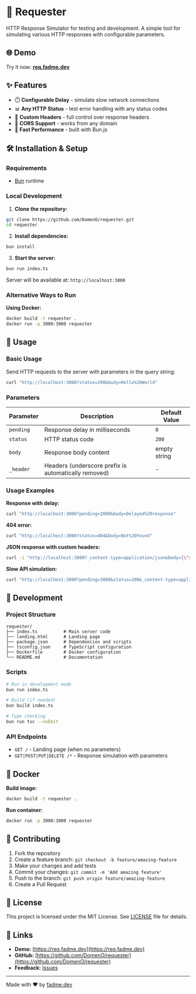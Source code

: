 # 🚀 Requester

HTTP Response Simulator for testing and development. A simple tool for simulating various HTTP responses with configurable parameters.

## 🌐 Demo

Try it now: **[req.fadme.dev](https://req.fadme.dev)**

## ✨ Features

- ⏱️ **Configurable Delay** - simulate slow network connections
- 📊 **Any HTTP Status** - test error handling with any status codes
- 🎯 **Custom Headers** - full control over response headers
- 🔀 **CORS Support** - works from any domain
- 🚀 **Fast Performance** - built with Bun.js

## 🛠 Installation & Setup

### Requirements

- [Bun](https://bun.sh) runtime

### Local Development

1. **Clone the repository:**
```bash
git clone https://github.com/DomenO/requester.git
cd requester
```

2. **Install dependencies:**
```bash
bun install
```

3. **Start the server:**
```bash
bun run index.ts
```

Server will be available at: `http://localhost:3000`

### Alternative Ways to Run

**Using Docker:**
```bash
docker build -t requester .
docker run -p 3000:3000 requester
```

## 📖 Usage

### Basic Usage

Send HTTP requests to the server with parameters in the query string:

```bash
curl "http://localhost:3000?status=200&body=Hello%20World"
```

### Parameters

| Parameter | Description | Default Value |
|-----------|-------------|---------------|
| `pending` | Response delay in milliseconds | `0` |
| `status` | HTTP status code | `200` |
| `body` | Response body content | empty string |
| `_header` | Headers (underscore prefix is automatically removed) | - |

### Usage Examples

**Response with delay:**
```bash
curl "http://localhost:3000?pending=2000&body=Delayed%20response"
```

**404 error:**
```bash
curl "http://localhost:3000?status=404&body=Not%20Found"
```

**JSON response with custom headers:**
```bash
curl -i "http://localhost:3000?_content-type=application/json&body={\"success\":true}"
```

**Slow API simulation:**
```bash
curl "http://localhost:3000?pending=3000&status=200&_content-type=application/json&body={\"data\":[1,2,3]}"
```

## 🔧 Development

### Project Structure

```
requester/
├── index.ts          # Main server code
├── landing.html      # Landing page
├── package.json      # Dependencies and scripts
├── tsconfig.json     # TypeScript configuration
├── Dockerfile        # Docker configuration
└── README.md         # Documentation
```

### Scripts

```bash
# Run in development mode
bun run index.ts

# Build (if needed)
bun build index.ts

# Type checking
bun run tsc --noEmit
```

### API Endpoints

- `GET /` - Landing page (when no parameters)
- `GET|POST|PUT|DELETE /*` - Response simulation with parameters

## 🐳 Docker

**Build image:**
```bash
docker build -t requester .
```

**Run container:**
```bash
docker run -p 3000:3000 requester
```

## 🤝 Contributing

1. Fork the repository
2. Create a feature branch: `git checkout -b feature/amazing-feature`
3. Make your changes and add tests
4. Commit your changes: `git commit -m 'Add amazing feature'`
5. Push to the branch: `git push origin feature/amazing-feature`
6. Create a Pull Request

## 📝 License

This project is licensed under the MIT License. See [LICENSE](LICENSE) file for details.

## 🔗 Links

- **Demo:** [https://req.fadme.dev](https://req.fadme.dev)
- **GitHub:** [https://github.com/DomenO/requester](https://github.com/DomenO/requester)
- **Feedback:** [Issues](https://github.com/DomenO/requester/issues)

---

Made with ❤️ by [fadme.dev](https://fadme.dev)
